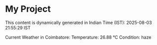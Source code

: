 # My Project

This content is dynamically generated in Indian Time (IST): 2025-08-03 21:55:29 IST


Current Weather in Coimbatore:
Temperature: 26.88 °C
Condition: haze
